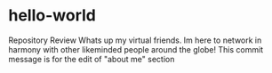 # hello-world
Repository Review 
Whats up my virtual friends. Im here to network in harmony with other likeminded people around the globe!
This commit message is for the edit of "about me" section 

